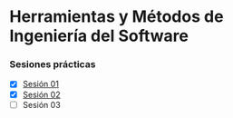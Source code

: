 # Herramientas y Métodos de Ingeniería del Software

### Sesiones prácticas
- [x] [Sesión 01](https://aulavirtual.ual.es/bbcswebdav/pid-1446935-dt-content-rid-6097159_1/courses/COURSE_0000020527/Grupo%20de%20Trabajo/sesion01/guia%20A01-azure.pdf)
- [x] [Sesión 02](https://aulavirtual.ual.es/bbcswebdav/pid-1446931-dt-content-rid-6097128_1/courses/COURSE_0000020527/Grupo%20de%20Trabajo/sesion02/Control%20de%20Versiones%20con%20Git%20y%20GitHub.pdf)
- [ ] Sesión 03
